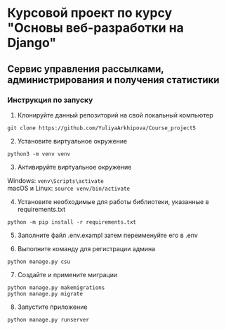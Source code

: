 # Курсовой проект по курсу "Основы веб-разработки на Django"
## Сервис управления рассылками, администрирования и получения статистики

### Инструкция по запуску

1. Клонируйте данный репозиторий на свой локальный компьютер

`git clone https://github.com/YuliyaArkhipova/Course_project5`  

2. Установите виртуальное окружение

`python3 -m venv venv`

3. Активируйте виртуальное окружение
   
Windows: `venv\Scripts\activate`  
macOS и Linux: `source venv/bin/activate` 

4. Установите необходимые для работы библиотеки, указанные в requirements.txt
   
`python -m pip install -r requirements.txt`  

5. Заполните файл .env.exampl затем переименуйте его в .env   
   
6. Выполните команду для регистрации админа   

`python manage.py csu`
   
7. Создайте и примените миграции   

`python manage.py makemigrations`   
`python manage.py migrate`
   
8. Запустите приложение 

`python manage.py runserver`
   